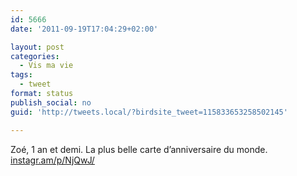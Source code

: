 ```yaml
---
id: 5666
date: '2011-09-19T17:04:29+02:00'

layout: post
categories:
  - Vis ma vie
tags:
  - tweet
format: status
publish_social: no
guid: 'http://tweets.local/?birdsite_tweet=115833653258502145'

---
```


Zoé, 1 an et demi. La plus belle carte d’anniversaire du monde. [instagr.am/p/NjQwJ/](http://instagr.am/p/NjQwJ/)